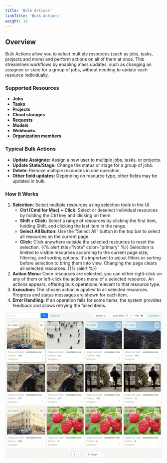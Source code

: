 ```yaml
---
title: 'Bulk Actions'
linkTitle: 'Bulk Actions'
weight: 18
---
```


## Overview

Bulk Actions allow you to select multiple resources (such as jobs, tasks, projects and more) and perform actions
on all of them at once. This streamlines workflows by enabling mass updates, such as changing an assignee or state
for a group of jobs, without needing to update each resource individually.

### Supported Resources

- **Jobs**
- **Tasks**
- **Projects**
- **Cloud storages**
- **Requests**
- **Models**
- **Webhooks**
- **Organization members**


### Typical Bulk Actions

- **Update Assignee:** Assign a new user to multiple jobs, tasks, or projects.
- **Update State/Stage:** Change the status or stage for a group of jobs.
- **Delete:** Remove multiple resources in one operation.
- **Other field updates:** Depending on resource type, other fields may be updated in bulk.

### How It Works

1. **Selection:** Select multiple resources using selection tools in the UI.
   - **Ctrl (Cmd for Mac) + Click:** Select or deselect individual resources by holding the Ctrl key and clicking on
   them.
   - **Shift + Click:** Select a range of resources by clicking the first item, holding Shift, and clicking the last
   item in the range.
   - **Select All Button:** Use the "Select All" button in the top bar to select all resources on the current page.
   - **Click:** Click anywhere outside the selected resources to reset the selection.
{{% alert title="Note" color="primary" %}}
Selection is limited to visible resources according to the current page size, filtering, and sorting options.
It's important to adjust filters or sorting before selection to bring them into view.
Changing the page clears all selected resources.
{{% /alert %}}
1. **Action Menu:** Once resources are selected, you can either right-click on any of them or left-click the actions
menu of a selected resource. An actions appears, offering bulk operations relevant to that resource type.
1. **Execution:** The chosen action is applied to all selected resources. Progress and status messages are shown for
each item.
1. **Error Handling:** If an operation fails for some items, the system provides feedback and allows retrying the
failed items.

![Bulk actions demo](/images/bulk-actions.gif)
